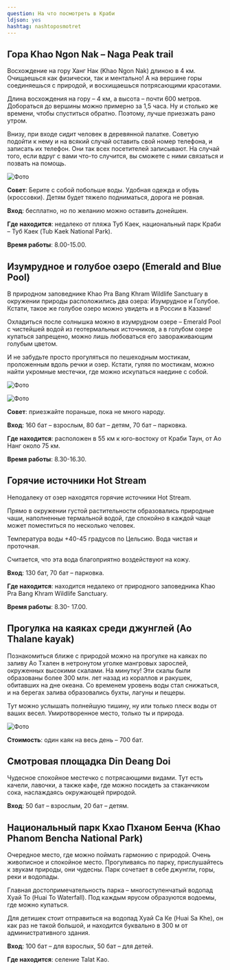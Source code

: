 ```yaml
---
question: На что посмотреть в Краби
ldjson: yes
hashtag: nashtoposmotret
---
```


## Гора Khao Ngon Nak – Naga Peak trail

Восхождение на гору Ханг Нак (Khao Ngon Nak) длиною в 4 км. Очищаешься как физически, так и ментально! А на вершине горы соединяешься с природой, и восхищаешься потрясающими красотами.

Длина восхождения на гору – 4 км, а высота – почти 600 метров. Добораться до вершины можно примерно за 1,5 часа. Ну и столько же времени, чтобы спуститься обратно. Поэтому, лучше приезжать рано утром.

Внизу, при входе сидит человек в деревянной палатке. Советую подойти к нему и на всякий случай оставить свой номер телефона, и записать их телефон. Они так всех посетителей записывают. На случай того, если вдруг с вами что-то случится, вы сможете с ними связаться и позвать на помощь.

![Фото](https://krabifaq.ru/assets/gora-nak.jpg)

**Совет**: Берите с собой побольше воды. Удобная одежда и обувь (кроссовки). Детям будет тяжело подниматься, дорога не ровная.

**Вход**: бесплатно, но по желанию можно оставить донейшен.

**Где находится**: недалеко от пляжа Туб Каек, национальный парк Краби – Туб Каек (Tub Kaek National Park).

**Время работы**: 8.00-15.00.

## Изумрудное и голубое озеро (Emerald and Blue Pool)

В природном заповеднике Khao Pra Bang Khram Wildlife Sanctuary в окружении природы расположились два озера: Изумрудное и Голубое. Кстати, такое же голубое озеро можно увидеть и в России в Казани!

Охладиться после солнышка можно в изумрудном озере – Emerald Pool с чистейшей водой из геотермальных источников, а в голубом озере купаться запрещено, можно лишь любоваться его завораживающим голубым цветом.

И не забудьте просто прогуляться по пешеходным мостикам, проложенным вдоль речки и озер. Кстати, гуляя по мостикам, можно найти укромные местечки, где можно искупаться наедине с собой.

![Фото](https://krabifaq.ru/assets/emerald-pool.jpg)

![Фото](https://krabifaq.ru/assets/emerald-pool3.jpg)

**Совет**: приезжайте пораньше, пока не много народу.

**Вход**: 160 бат – взрослым, 80 бат – детям, 70 бат – парковка.

**Где находится**: расположен в 55 км к юго-востоку от Краби Таун, от Ао Нанг около 75 км.

**Время работы**: 8.30-16.30.

## Горячие источники Hot Stream

Неподалеку от озер находятся горячие источники Hot Stream.

Прямо в окружении густой растительности образовались природные чаши, наполненные термальной водой, где спокойно в каждой чаще может поместиться по несколько человек.

Температура воды +40-45 градусов по Цельсию. Вода чистая и проточная.

Считается, что эта вода благоприятно воздействуют на кожу.

**Вход**: 130 бат, 70 бат – парковка.

**Где находится**: находится недалеко от природного заповедника Khao Pra Bang Khram Wildlife Sanctuary.

**Время работы**: 8.30- 17.00.

## Прогулка на каяках среди джунглей (Ao Thalane kayak)

Познакомиться ближе с природой можно на прогулке на каяках по заливу Ао Tхален в нетронутом уголке мангровых зарослей, окруженных высокими скалами. На минутку! Эти скалы были образованы более 300 млн. лет назад из кораллов и ракушек, обитавших на дне океана. Со временем уровень воды стал снижаться, и на берегах залива образовались бухты, лагуны и пещеры.

Тут можно услышать полнейшую тишину, ну или только плеск воды от ваших весел. Умиротворенное место, только ты и природа.

![Фото](https://krabifaq.ru/assets/kayak2.jpg)

**Стоимость**: один каяк на весь день – 700 бат.

## Смотровая площадка Din Deang Doi

Чудесное спокойное местечко с потрясающими видами. Тут есть качели, лавочки, а также кафе, где можно посидеть за стаканчиком сока, наслаждаясь окружающей природой.

**Вход**: 50 бат – взрослым, 20 бат – детям.

## Национальный парк Кхао Пханом Бенча (Khao Phanom Bencha National Park)

Очередное место, где можно поймать гармонию с природой. Очень живописное и спокойное место. Прогуливаясь по парку, прислушайтесь к звукам природы, они чудесны. Парк сочетает в себе джунгли, горы, реки и водопады.

Главная достопримечательность парка – многоступенчатый водопад Хуай То (Huai To Waterfall). Под каждым ярусом образуются водоемы, где можно купаться.

Для детишек стоит отправиться на водопад Хуай Са Ке (Huai Sa Khe), он как раз не такой большой, и находится буквально в 300 м от административного здания.


**Вход**: 100 бат – для взрослых, 50 бат – для детей.

**Где находится**: селение Talat Kao.





